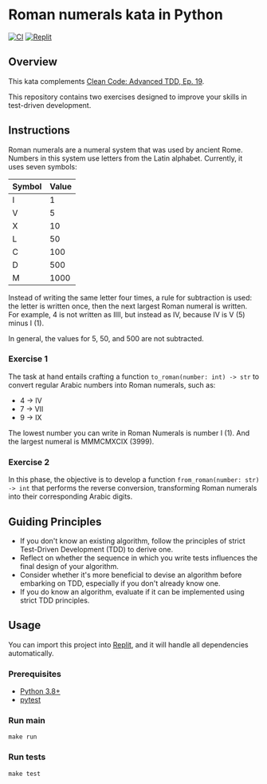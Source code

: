 # Roman numerals kata in Python

[![CI](https://github.com/Coding-Cuddles/roman-numerals-python-kata/actions/workflows/main.yml/badge.svg)](https://github.com/Coding-Cuddles/roman-numerals-python-kata/actions/workflows/main.yml)
[![Replit](https://img.shields.io/badge/Try%20with%20Replit-black?logo=replit)](https://replit.com/new/github/Coding-Cuddles/roman-numerals-python-kata)

## Overview

This kata complements [Clean Code: Advanced TDD, Ep. 19](https://cleancoders.com/episode/clean-code-episode-19-p1).

This repository contains two exercises designed to improve your skills in
test-driven development.

## Instructions

Roman numerals are a numeral system that was used by ancient Rome. Numbers in 
this system use letters from the Latin alphabet. Currently, it uses seven symbols:

| Symbol | Value |
|:-------|-------|
| I      | 1     |
| V      | 5     |
| X      | 10    |
| L      | 50    |
| C      | 100   |
| D      | 500   |
| M      | 1000  |

Instead of writing the same letter four times, a rule for subtraction is used:
the letter is written once, then the next largest Roman numeral is written.
For example, 4 is not written as IIII, but instead as IV, because IV is V (5)
minus I (1).

In general, the values for 5, 50, and 500 are not subtracted.

### Exercise 1

The task at hand entails crafting a function `to_roman(number: int) -> str` to
convert regular Arabic numbers into Roman numerals, such as:

* 4 → IV
* 7 → VII
* 9 → IX

The lowest number you can write in Roman Numerals is number I (1). And the
largest numeral is MMMCMXCIX (3999).

### Exercise 2

In this phase, the objective is to develop a function `from_roman(number: str)
-> int` that performs the reverse conversion, transforming Roman numerals into
their corresponding Arabic digits.

## Guiding Principles

* If you don't know an existing algorithm, follow the principles of strict
  Test-Driven Development (TDD) to derive one.
* Reflect on whether the sequence in which you write tests influences the final
  design of your algorithm.
* Consider whether it's more beneficial to devise an algorithm before embarking
  on TDD, especially if you don't already know one.
* If you do know an algorithm, evaluate if it can be implemented using strict
  TDD principles.

## Usage

You can import this project into [Replit](https://replit.com), and it will
handle all dependencies automatically.

### Prerequisites

* [Python 3.8+](https://www.python.org/)
* [pytest](https://pytest.org)

### Run main

```console
make run
```

### Run tests

```console
make test
```
